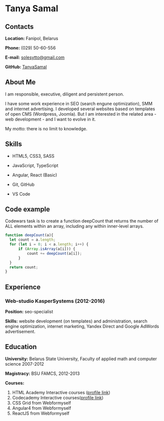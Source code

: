 # Tanya Samal
## Contacts
**Location:** Fanipol, Belarus

**Phone:** (029) 50-60-556

**E-mail:** solesytto@gmail.com

**GitHub:** [TanyaSamal](https://github.com/TanyaSamal)

## About Me

I am responsible, executive, diligent and persistent person.

I have some work experience in SEO (search engune optimization), SMM and internet advertising. I developed several websites based on templates of open CMS (Wordpress, Joomla). But I am interested in the related area - web development - and I want to evolve in it.

My motto: there is no limit to knowledge.

## Skills
* HTML5, CSS3, SASS

* JavaScript, TypeScript

* Angular, React (Basic)

* Git, GitHub

* VS Code

## Code example
Codewars task is to create a function deepCount that returns the number of ALL elements within an array, including any within inner-level arrays.
```javascript
function deepCount(a){
  let count = a.length;
  for (let i = 0; i < a.length; i++) {
      if (Array.isArray(a[i])) {
          count += deepCount(a[i]);
      }
  }
  return count;
}
```
## Experience

### Web-studio KasperSystems (2012-2016)
**Position:** seo-specialist

**Skills:** website development (on templates) and administration, search engine optimization, internet marketing, Yandex Direct and Google AdWords advertisement.

## Education

**University:** Belarus State University,
Faculty of applied math and computer science
2007-2012

**Magistracy:** BSU FAMCS, 2012-2013

**Courses:**

1. HTML Academy Interactive courses ([profile link](https://htmlacademy.ru/profile/id815503/progress))
2. Codecademy Interactive courses([profile link](https://www.codecademy.com/profiles/TanyaSamal))
3. CSS Grid from Webformyself
4. Angular4 from Webformyself
5. ReactJS from Webformyself